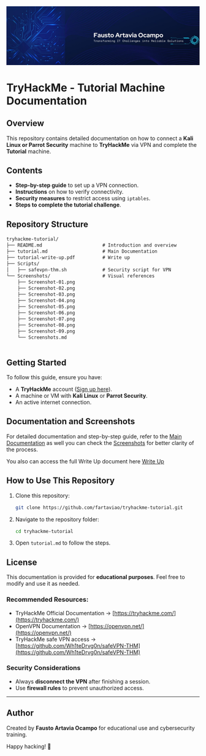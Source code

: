 <img src="https://raw.githubusercontent.com/fartaviao/fartaviao/refs/heads/main/Banner%20Fausto.jpg" alt="Banner Fausto Artavia Ocampo">

# TryHackMe - Tutorial Machine Documentation

## Overview
This repository contains detailed documentation on how to connect a **Kali Linux or Parrot Security** machine to **TryHackMe** via VPN and complete the **Tutorial** machine. 

## Contents
- **Step-by-step guide** to set up a VPN connection.
- **Instructions** on how to verify connectivity.
- **Security measures** to restrict access using `iptables`.
- **Steps to complete the tutorial challenge**.

## Repository Structure

```
tryhackme-tutorial/
├── README.md                      # Introduction and overview
├── tutorial.md                    # Main Documentation
├── tutorial-write-up.pdf          # Write up
├── Scripts/
│   ├── safevpn-thm.sh             # Security script for VPN
└── Screenshots/                   # Visual references
    ├── Screenshot-01.png
    ├── Screenshot-02.png
    ├── Screenshot-03.png
    ├── Screenshot-04.png
    ├── Screenshot-05.png
    ├── Screenshot-06.png
    ├── Screenshot-07.png
    ├── Screenshot-08.png
    ├── Screenshot-09.png
    └── Screenshots.md
    
```

## Getting Started
To follow this guide, ensure you have:
- A **TryHackMe** account ([Sign up here](https://tryhackme.com/)).
- A machine or VM with **Kali Linux** or **Parrot Security**.
- An active internet connection.

## Documentation and Screenshots
For detailed documentation and step-by-step guide, refer to the [Main Documentation](https://github.com/fartaviao/tryhackme-tutorial/blob/main/Tutorial.md)
as well you can check the [Screenshots](https://github.com/fartaviao/tryhackme-tutorial/blob/main/Screenshots/Screenshots.md) for better clarity of the process.

You also can access the full Write Up document here [Write Up](https://github.com/fartaviao/tryhackme-tutorial/blob/main/tutorial-write-up.pdf)

## How to Use This Repository
1. Clone this repository:
   ```bash
   git clone https://github.com/fartaviao/tryhackme-tutorial.git
   ```
2. Navigate to the repository folder:
   ```bash
   cd tryhackme-tutorial
   ```
3. Open `tutorial.md` to follow the steps.

## License
This documentation is provided for **educational purposes**. Feel free to modify and use it as needed.

### Recommended Resources:
- TryHackMe Official Documentation → [https://tryhackme.com/](https://tryhackme.com/)
- OpenVPN Documentation → [https://openvpn.net/](https://openvpn.net/)
- TryHackMe safe VPN access → [https://github.com/Wh1teDrvg0n/safeVPN-THM](https://github.com/Wh1teDrvg0n/safeVPN-THM)

### Security Considerations
- Always **disconnect the VPN** after finishing a session.
- Use **firewall rules** to prevent unauthorized access.

---

## Author
Created by **Fausto Artavia Ocampo** for educational use and cybersecurity training.

Happy hacking! 🚀
